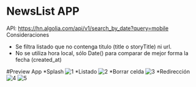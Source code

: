 # NewsList APP

API:  https://hn.algolia.com/api/v1/search_by_date?query=mobile
Consideraciones
 - Se filtra listado que no contenga titulo (title o storyTitle) ni url.
 - No se utiliza hora local, sólo Date() para comparar de mejor forma la fecha (created_at)



#Preview App
*Splash
![1](https://user-images.githubusercontent.com/9325068/109579099-0ecff880-7ad7-11eb-8fe9-d5bf38767615.png)
*Listado
![2](https://user-images.githubusercontent.com/9325068/109579101-10012580-7ad7-11eb-99e8-ccd495af3a55.png)
*Borrar celda
![3](https://user-images.githubusercontent.com/9325068/109579104-11325280-7ad7-11eb-88f4-7e6dfc8e30f2.png)
*Redirección
![4](https://user-images.githubusercontent.com/9325068/109579108-12637f80-7ad7-11eb-94dd-b88865ac05cd.png)
![5](https://user-images.githubusercontent.com/9325068/109579111-1394ac80-7ad7-11eb-9eaf-6a9aa970d719.png)
